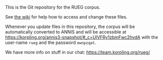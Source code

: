This is the Git repository for the RUEG corpus.

See [the wiki](https://scm.cms.hu-berlin.de/rueg-pd/rueg-corpus/wikis/Tools/Git-Usage) for help how to access and change these files.

Whenever you update files in this repository, the corpus will be automatically converted to ANNIS and will be accessible at https://korpling.org/annis3-snapshot/#_c=UlVFRy1zbmFwc2hvdA
with the user-name `rueg` and the password `ewnpzqat`.

We have more info on stuff in our chat: https://team.korpling.org/rueg/
